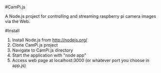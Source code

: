 #CamPi.js

A Node.js project for controlling and streaming raspberry pi camera images via the Web.


#Install
1. Install Node.js from http://nodejs.org/
2. Clone CamPi.js project
3. Navigate to CamPi.js directory
4. Start the application with "node app"
5. Access web page at localhost:3000 (or whatever port you choose in app.js)

 
